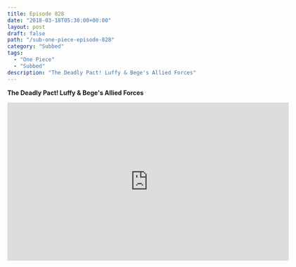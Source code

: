 ```yaml
---
title: Episode 828
date: "2018-03-18T05:30:00+00:00"
layout: post
draft: false
path: "/sub-one-piece-episode-828"
category: "Subbed"
tags:
  - "One Piece"
  - "Subbed"
description: "The Deadly Pact! Luffy & Bege's Allied Forces"
---
```


**The Deadly Pact! Luffy & Bege's Allied Forces**

<iframe width="640" height="360" src="https://www.rapidvideo.com/e/G6FRPH68A5" frameborder="0" marginwidth=0 marginheight=0 scrolling=no allowfullscreen></iframe>

